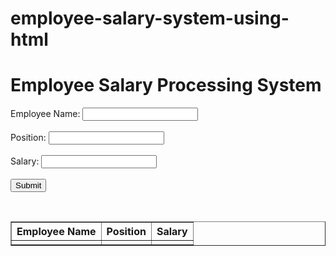 # employee-salary-system-using-html
<!DOCTYPE html>
<html>
  <head>
    <title>Employee Salary Processing System</title>
  </head>
  <body>
    <h1>Employee Salary Processing System</h1>
    <form action="">
      <label for="employee_name">Employee Name:</label>
      <input type="text" id="employee_name" name="employee_name"><br><br>
      <label for="position">Position:</label>
      <input type="text" id="position" name="position"><br><br>
      <label for="salary">Salary:</label>
      <input type="text" id="salary" name="salary"><br><br>
      <input type="submit" value="Submit">
    </form>
    <br>
    <table border="1">
      <tr>
        <th>Employee Name</th>
        <th>Position</th>
        <th>Salary</th>
      </tr>
      <tr>
        <td id="table_employee_name"></td>
        <td id="table_position"></td>
        <td id="table_salary"></td>
      </tr>
    </table>
    <script>
      document.querySelector('form').addEventListener('submit', function(event) {
        event.preventDefault();
        document.querySelector('#table_employee_name').innerHTML = document.querySelector('#employee_name').value;
        document.querySelector('#table_position').innerHTML = document.querySelector('#position').value;
        document.querySelector('#table_salary').innerHTML = document.querySelector('#salary').value;
      });
    </script>
  </body>
</html>
